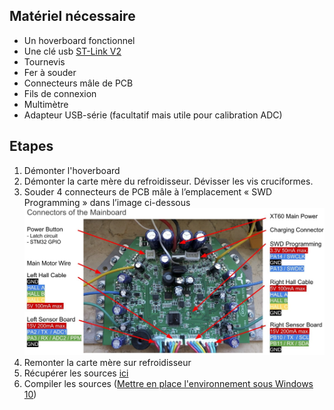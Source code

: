## Matériel nécessaire
* Un hoverboard fonctionnel
* Une clé usb [ST-Link V2](https://www.amazon.fr/gp/product/B07H9XV2W2/ref=ppx_yo_dt_b_asin_title_o07_s00?ie=UTF8&psc=1)
* Tournevis
* Fer à souder
* Connecteurs mâle de PCB
* Fils de connexion
* Multimètre
* Adapteur USB-série (facultatif mais utile pour calibration ADC)

## Etapes
1. Démonter l'hoverboard
2. Démonter la carte mère du refroidisseur. Dévisser les vis cruciformes.  
3. Souder 4 connecteurs de PCB mâle à l’emplacement « SWD Programming » dans l’image ci-dessous  <img src="hoverboard_motherboard.jpg">  
4. Remonter la carte mère sur refroidisseur  
5. Récupérer les sources [ici](https://github.com/Lab-Origami/Hack_Hoverboard/tree/master/hoverboard-firmware-hack)
6. Compiler les sources ([Mettre en place l'environnement sous Windows 10](compilation.md))
